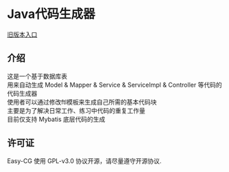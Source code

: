 # Java代码生成器

[旧版本入口](https://github.com/zhaohaihao/easy-cg/tree/v1.0.1)

## 介绍
这是一个基于数据库表<br/>用来自动生成 Model & Mapper & Service & ServiceImpl & Controller 等代码的代码生成器<br/>
使用者可以通过修改ftl模板来生成自己所需的基本代码块<br/>
主要是为了解决日常工作、练习中代码的重复工作量<br/>
目前仅支持 Mybatis 底层代码的生成

## 许可证
Easy-CG 使用 GPL-v3.0 协议开源，请尽量遵守开源协议.